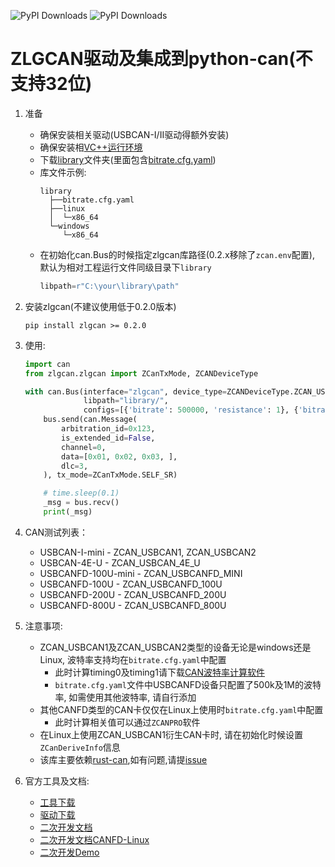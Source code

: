 ![PyPI Downloads](https://static.pepy.tech/badge/zlgcan)
![PyPI Downloads](https://static.pepy.tech/badge/zlgcan/month)

# ZLGCAN驱动及集成到python-can(不支持32位)

1. 准备
    * 确保安装相关驱动(USBCAN-I/II驱动得额外安装)
    * 确保安装相[VC++运行环境](https://manual.zlg.cn/web/#/152?page_id=5332)
    * 下载[library](https://github.com/jesses2025smith/rust-can/tree/zlg-lib)文件夹(里面包含[bitrate.cfg.yaml](https://github.com/jesses2025smith/rust-can/tree/zlg-lib/library/bitrate.cfg.yaml))
    * 库文件示例:
      ```shell
      library
        ├──bitrate.cfg.yaml
        ├──linux
        │  └─x86_64
        └─windows
           └─x86_64
      ```
    * 在初始化can.Bus的时候指定zlgcan库路径(0.2.x移除了`zcan.env`配置), 默认为相对工程运行文件同级目录下`library`
      ```python
      libpath=r"C:\your\library\path"
      ```

2. 安装zlgcan(不建议使用低于0.2.0版本)

    ```shell
    pip install zlgcan >= 0.2.0
    ```

3. 使用:
   ```python
   import can
   from zlgcan.zlgcan import ZCanTxMode, ZCANDeviceType
   
   with can.Bus(interface="zlgcan", device_type=ZCANDeviceType.ZCAN_USBCANFD_200U,
                libpath="library/",
                configs=[{'bitrate': 500000, 'resistance': 1}, {'bitrate': 500000, 'resistance': 1}]) as bus:
       bus.send(can.Message(
           arbitration_id=0x123,
           is_extended_id=False,
           channel=0,
           data=[0x01, 0x02, 0x03, ],
           dlc=3,
       ), tx_mode=ZCanTxMode.SELF_SR)
   
       # time.sleep(0.1)
       _msg = bus.recv()
       print(_msg)
   ```

4. CAN测试列表：
   * USBCAN-I-mini - ZCAN_USBCAN1, ZCAN_USBCAN2
   * USBCAN-4E-U - ZCAN_USBCAN_4E_U
   * USBCANFD-100U-mini - ZCAN_USBCANFD_MINI
   * USBCANFD-100U - ZCAN_USBCANFD_100U
   * USBCANFD-200U - ZCAN_USBCANFD_200U
   * USBCANFD-800U - ZCAN_USBCANFD_800U

5. 注意事项:
   * ZCAN_USBCAN1及ZCAN_USBCAN2类型的设备无论是windows还是Linux, 波特率支持均在`bitrate.cfg.yaml`中配置
     * 此时计算timing0及timing1请下载[CAN波特率计算软件](https://zlg.cn/can/down/down/id/22.html)
     * `bitrate.cfg.yaml`文件中USBCANFD设备只配置了500k及1M的波特率, 如需使用其他波特率, 请自行添加
   * 其他CANFD类型的CAN卡仅仅在Linux上使用时`bitrate.cfg.yaml`中配置
     * 此时计算相关值可以通过`ZCANPRO`软件
   * 在Linux上使用ZCAN_USBCAN1衍生CAN卡时, 请在初始化时候设置`ZCanDeriveInfo`信息
   * 该库主要依赖[rust-can](https://github.com/jesses2025smith/rust-can),如有问题,请提[issue](https://github.com/jesses2025smith/rust-can/issues/new)

6. 官方工具及文档:
   * [工具下载](https://zlg.cn/can/down/down/id/22.html)
   * [驱动下载](https://manual.zlg.cn/web/#/146)
   * [二次开发文档](https://manual.zlg.cn/web/#/42/1710)
   * [二次开发文档CANFD-Linux](https://manual.zlg.cn/web/#/188/6982)
   * [二次开发Demo](https://manual.zlg.cn/web/#/152/5332)

